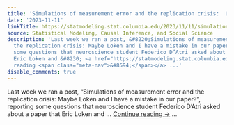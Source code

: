 ```yaml
---
title: 'Simulations of measurement error and the replication crisis:  Update'
date: '2023-11-11'
linkTitle: https://statmodeling.stat.columbia.edu/2023/11/11/simulations-of-measurement-error-and-the-replication-crisis-update/
source: Statistical Modeling, Causal Inference, and Social Science
description: 'Last week we ran a post, &#8220;Simulations of measurement error and
  the replication crisis: Maybe Loken and I have a mistake in our paper?&#8221;, reporting
  some questions that neuroscience student Federico D’Atri asked about a paper that
  Eric Loken and &#8230; <a href="https://statmodeling.stat.columbia.edu/2023/11/11/simulations-of-measurement-error-and-the-replication-crisis-update/">Continue
  reading <span class="meta-nav">&#8594;</span></a> ...'
disable_comments: true
---
```

Last week we ran a post, &#8220;Simulations of measurement error and the replication crisis: Maybe Loken and I have a mistake in our paper?&#8221;, reporting some questions that neuroscience student Federico D’Atri asked about a paper that Eric Loken and &#8230; <a href="https://statmodeling.stat.columbia.edu/2023/11/11/simulations-of-measurement-error-and-the-replication-crisis-update/">Continue reading <span class="meta-nav">&#8594;</span></a> ...